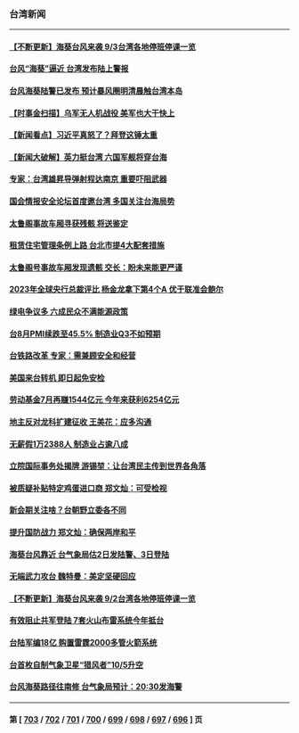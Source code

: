 ### 台湾新闻
---
#### [【不断更新】海葵台风来袭 9/3台湾各地停班停课一览](../../pages/ncid1349361/n14065779.md) 
#### [台风“海葵”逼近 台湾发布陆上警报](../../pages/ncid1349361/n14065635.md) 
#### [台风海葵陆警已发布 预计暴风圈明清晨触台湾本岛](../../pages/ncid1349361/n14065695.md) 
#### [【时事金扫描】乌军无人机战役 美军也大干快上](../../pages/ncid1349361/n14065437.md) 
#### [【新闻看点】习近平真怒了？拜登这锤太重](../../pages/ncid1349361/n14065489.md) 
#### [【新闻大破解】英力挺台湾 六国军舰将穿台海](../../pages/ncid1349361/n14065492.md) 
#### [专家：台湾雄昇导弹射程达南京 重要吓阻武器](../../pages/ncid1349361/n14063396.md) 
#### [国会情报安全论坛首度邀台湾 多国关注台海局势](../../pages/ncid1349361/n14065391.md) 
#### [太鲁阁事故车厢寻获残骸 将送鉴定](../../pages/ncid1349361/n14065342.md) 
#### [租赁住宅管理条例上路 台北市提4大配套措施](../../pages/ncid1349361/n14065357.md) 
#### [太鲁阁号事故车厢发现遗骸 交长：盼未来能更严谨](../../pages/ncid1349361/n14065341.md) 
#### [2023年全球央行总裁评比 杨金龙拿下第4个A 优于联准会鲍尔](../../pages/ncid1349361/n14065300.md) 
#### [绿电争议多 六成民众不满能源政策](../../pages/ncid1349361/n14065339.md) 
#### [台8月PMI续跌至45.5% 制造业Q3不如预期](../../pages/ncid1349361/n14065298.md) 
#### [台铁路改革 专家：需兼顾安全和经营](../../pages/ncid1349361/n14065345.md) 
#### [美国来台转机 即日起免安检](../../pages/ncid1349361/n14065347.md) 
#### [劳动基金7月再赚1544亿元 今年来获利6254亿元](../../pages/ncid1349361/n14065308.md) 
#### [地主反对龙科扩建征收 王美花：应多沟通](../../pages/ncid1349361/n14065307.md) 
#### [无薪假1万2388人 制造业占逾八成](../../pages/ncid1349361/n14065305.md) 
#### [立院国际事务处揭牌 游锡堃：让台湾民主传到世界各角落](../../pages/ncid1349361/n14065280.md) 
#### [被质疑补贴特定鸡蛋进口商 郑文灿：可受检视](../../pages/ncid1349361/n14065279.md) 
#### [新会期关注啥？台朝野立委各不同](../../pages/ncid1349361/n14065285.md) 
#### [提升国防战力 郑文灿：确保两岸和平](../../pages/ncid1349361/n14065273.md) 
#### [海葵台风靠近 台气象局估2日发陆警、3日登陆](../../pages/ncid1349361/n14065274.md) 
#### [无端武力攻台 魏特曼：美定坚硬回应](../../pages/ncid1349361/n14065252.md) 
#### [【不断更新】海葵台风来袭 9/2台湾各地停班停课一览](../../pages/ncid1349361/n14065222.md) 
#### [有效阻止共军登陆 7套火山布雷系统今年抵台](../../pages/ncid1349361/n14065246.md) 
#### [台陆军编18亿 购置雷霆2000多管火箭系统](../../pages/ncid1349361/n14065244.md) 
#### [台首枚自制气象卫星“猎风者”10/5升空](../../pages/ncid1349361/n14065238.md) 
#### [台风海葵路径往南修 台气象局预计：20:30发海警](../../pages/ncid1349361/n14064609.md) 

---
#### 第 [ [703](./703.md) / [702](./702.md) / [701](./701.md) / [700](./700.md) / [699](./699.md) / [698](./698.md) / [697](./697.md) / [696](./696.md) ] 页
